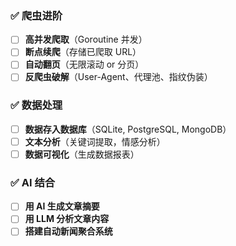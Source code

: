 ### ✅ 爬虫进阶
- [ ] **高并发爬取**（Goroutine 并发）
- [ ] **断点续爬**（存储已爬取 URL）
- [ ] **自动翻页**（无限滚动 or 分页）
- [ ] **反爬虫破解**（User-Agent、代理池、指纹伪装）

### ✅ 数据处理
- [ ] **数据存入数据库**（SQLite, PostgreSQL, MongoDB）
- [ ] **文本分析**（关键词提取，情感分析）
- [ ] **数据可视化**（生成数据报表）

### ✅ AI 结合
- [ ] **用 AI 生成文章摘要**
- [ ] **用 LLM 分析文章内容**
- [ ] **搭建自动新闻聚合系统**

